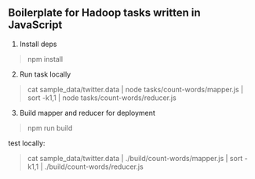 Boilerplate for Hadoop tasks written in JavaScript
--------------------------------------------------

1. Install deps

> npm install

2. Run task locally 

> cat sample_data/twitter.data  | node tasks/count-words/mapper.js | sort -k1,1 | node tasks/count-words/reducer.js

3. Build mapper and reducer for deployment

> npm run build

test locally:

> cat sample_data/twitter.data  | ./build/count-words/mapper.js | sort -k1,1 | ./build/count-words/reducer.js



